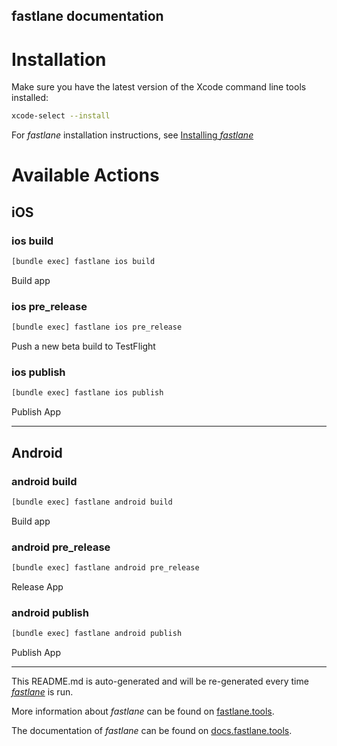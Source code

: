fastlane documentation
----

# Installation

Make sure you have the latest version of the Xcode command line tools installed:

```sh
xcode-select --install
```

For _fastlane_ installation instructions, see [Installing _fastlane_](https://docs.fastlane.tools/#installing-fastlane)

# Available Actions

## iOS

### ios build

```sh
[bundle exec] fastlane ios build
```

Build app

### ios pre_release

```sh
[bundle exec] fastlane ios pre_release
```

Push a new beta build to TestFlight

### ios publish

```sh
[bundle exec] fastlane ios publish
```

Publish App

----


## Android

### android build

```sh
[bundle exec] fastlane android build
```

Build app

### android pre_release

```sh
[bundle exec] fastlane android pre_release
```

Release App

### android publish

```sh
[bundle exec] fastlane android publish
```

Publish App

----

This README.md is auto-generated and will be re-generated every time [_fastlane_](https://fastlane.tools) is run.

More information about _fastlane_ can be found on [fastlane.tools](https://fastlane.tools).

The documentation of _fastlane_ can be found on [docs.fastlane.tools](https://docs.fastlane.tools).
